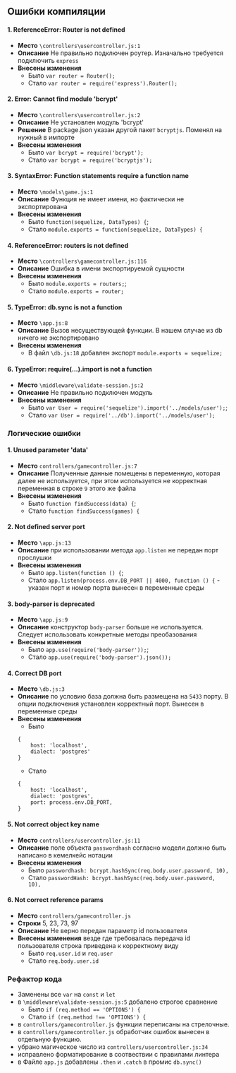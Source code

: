 ## Ошибки компиляции
#### 1. ReferenceError: Router is not defined
- **Место** `\controllers\usercontroller.js:1`
- **Описание** Не правильно подключен роутер. Изначально требуется подключить `express`
- **Внесены изменения**
    - Было `var router = Router();`
    - Стало  `var router = require('express').Router();`
    
#### 2. Error: Cannot find module 'bcrypt'
- **Место** `\controllers\usercontroller.js:2`
- **Описание** Не установлен модуль 'bcrypt'
- **Решение** В package.json указан другой пакет `bcryptjs`. Поменял на нужный в импорте
- **Внесены изменения**
   - Было `var bcrypt = require('bcrypt');`
   - Стало  `var bcrypt = require('bcryptjs');`

#### 3. SyntaxError: Function statements require a function name
- **Место** `\models\game.js:1`
- **Описание** Функция не имеет имени, но фактически не экспортирована
- **Внесены изменения**
    - Было `function(sequelize, DataTypes) {`;
    - Стало  `module.exports = function(sequelize, DataTypes) {`
    
#### 4. ReferenceError: routers is not defined
- **Место** `\controllers\gamecontroller.js:116`
- **Описание** Ошибка в имени экспортируемой сущности
- **Внесены изменения**
    - Было `module.exports = routers;`;
    - Стало  `module.exports = router;`

#### 5. TypeError: db.sync is not a function
- **Место** `\app.js:8`
- **Описание** Вызов несуществующей функции. В нашем случае из db ничего не экспортировано
- **Внесены изменения**
    - В файл `\db.js:18` добавлен экспорт `module.exports = sequelize;`

#### 6. TypeError: require(...).import is not a function
- **Место** `\middleware\validate-session.js:2`
- **Описание** Не правильно подключен модуль
- **Внесены изменения**
    - Было `var User = require('sequelize').import('../models/user');`;
    - Стало  `var User = require('../db').import('../models/user');`


### Логические ошибки

#### 1. Unused parameter 'data'
- **Место** `controllers/gamecontroller.js:7`
- **Описание** Полученные данные помещены в переменную, которая далее не используется, при этом используется не корректная переменная в строке `9` этого же файла
- **Внесены изменения**
    - Было `function findSuccess(data) {`;
    - Стало  `function findSuccess(games) {`
    
#### 2. Not defined server port
- **Место** `\app.js:13`
- **Описание** при использовании метода `app.listen` не передан порт прослушки
- **Внесены изменения**
    - Было `app.listen(function () {`;
    - Стало  `app.listen(process.env.DB_PORT || 4000, function () {` - указан порт и номер порта вынесен в переменные среды   


#### 3. body-parser is deprecated
- **Место** `\app.js:9`
- **Описание** конструктор `body-parser` больше не используется. Следует использовать конкретные методы преобазования
- **Внесены изменения**
    - Было `app.use(require('body-parser'));`;
    - Стало `app.use(require('body-parser').json());`
       
     
#### 4. Correct DB port
- **Место** `\db.js:3`
- **Описание** по условию база должна быть размещена на `5433` порту. В опции подключения установлен корректный порт. Вынесен в переменные среды
- **Внесены изменения**
    - Было 
    ```
    {
        host: 'localhost',
        dialect: 'postgres'
    }
  ```
    - Стало  
  ```
  {
      host: 'localhost',
      dialect: 'postgres',
      port: process.env.DB_PORT,
  }
  ```  

#### 5. Not correct object key name
- **Место** `controllers/usercontroller.js:11`
- **Описание** поле объекта `passwordhash` согласно модели должно быть написано в кемелкейс нотации
- **Внесены изменения**
    - Было `passwordhash: bcrypt.hashSync(req.body.user.password, 10),`
    - Стало `passwordHash: bcrypt.hashSync(req.body.user.password, 10),`

#### 6. Not correct reference params
- **Место** `controllers/gamecontroller.js`
- **Строки** 5, 23, 73, 97
- **Описание** Не верно передан параметр id пользователя
- **Внесены изменения** везде где требовалась передача id пользователя строка приведена к корректному виду
    - Было `req.user.id` и `req.user`
    - Стало `req.body.user.id`

### Рефактор кода

- Заменены все `var` на  `const` и `let`
- в `\middleware\validate-session.js:5` добалено строгое сравнение
    - Было `if (req.method == 'OPTIONS') {`
    - Стало `if (req.method !== 'OPTIONS') {`
- в `controllers/gamecontroller.js` функции переписаны на стрелочные.
- в `controllers/gamecontroller.js` обработчик ошибок вынесен в отдельную функцию.
- убрано магическое число из `controllers/usercontroller.js:34`
- исправлено форматирование в соотвествии с правилами линтера
- в Файле `app.js` добавлены `.then` и `.catch` в промис `db.sync()`
